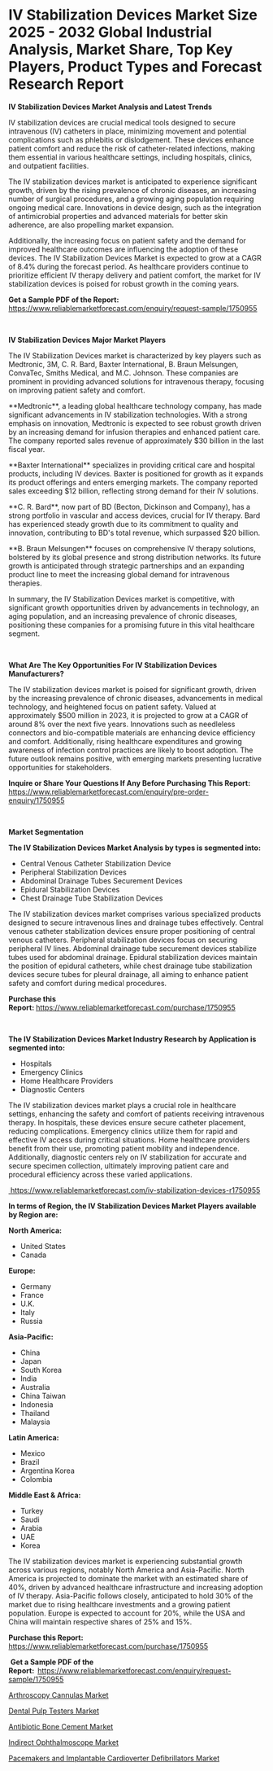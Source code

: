 <p><h1>IV Stabilization Devices Market Size 2025 - 2032 Global Industrial Analysis, Market Share, Top Key Players, Product Types and Forecast Research Report</h1></p><p><strong>IV Stabilization Devices Market Analysis and Latest Trends</strong></p>
<p><p>IV stabilization devices are crucial medical tools designed to secure intravenous (IV) catheters in place, minimizing movement and potential complications such as phlebitis or dislodgement. These devices enhance patient comfort and reduce the risk of catheter-related infections, making them essential in various healthcare settings, including hospitals, clinics, and outpatient facilities. </p><p>The IV stabilization devices market is anticipated to experience significant growth, driven by the rising prevalence of chronic diseases, an increasing number of surgical procedures, and a growing aging population requiring ongoing medical care. Innovations in device design, such as the integration of antimicrobial properties and advanced materials for better skin adherence, are also propelling market expansion. </p><p>Additionally, the increasing focus on patient safety and the demand for improved healthcare outcomes are influencing the adoption of these devices. The IV Stabilization Devices Market is expected to grow at a CAGR of 8.4% during the forecast period. As healthcare providers continue to prioritize efficient IV therapy delivery and patient comfort, the market for IV stabilization devices is poised for robust growth in the coming years.</p></p>
<p><strong>Get a Sample PDF of the Report:&nbsp;</strong> <a href="https://www.reliablemarketforecast.com/enquiry/request-sample/1750955?utm_campaign=2320&utm_medium=2&utm_source=Github&utm_content=ia&utm_term=03032025&utm_id=iv-stabilization-devices">https://www.reliablemarketforecast.com/enquiry/request-sample/1750955</a></p>
<p>&nbsp;</p>
<p><strong>IV Stabilization Devices Major Market Players</strong></p>
<p><p>The IV Stabilization Devices market is characterized by key players such as Medtronic, 3M, C. R. Bard, Baxter International, B. Braun Melsungen, ConvaTec, Smiths Medical, and M.C. Johnson. These companies are prominent in providing advanced solutions for intravenous therapy, focusing on improving patient safety and comfort.</p><p>**Medtronic**, a leading global healthcare technology company, has made significant advancements in IV stabilization technologies. With a strong emphasis on innovation, Medtronic is expected to see robust growth driven by an increasing demand for infusion therapies and enhanced patient care. The company reported sales revenue of approximately $30 billion in the last fiscal year.</p><p>**Baxter International** specializes in providing critical care and hospital products, including IV devices. Baxter is positioned for growth as it expands its product offerings and enters emerging markets. The company reported sales exceeding $12 billion, reflecting strong demand for their IV solutions.</p><p>**C. R. Bard**, now part of BD (Becton, Dickinson and Company), has a strong portfolio in vascular and access devices, crucial for IV therapy. Bard has experienced steady growth due to its commitment to quality and innovation, contributing to BD's total revenue, which surpassed $20 billion.</p><p>**B. Braun Melsungen** focuses on comprehensive IV therapy solutions, bolstered by its global presence and strong distribution networks. Its future growth is anticipated through strategic partnerships and an expanding product line to meet the increasing global demand for intravenous therapies.</p><p>In summary, the IV Stabilization Devices market is competitive, with significant growth opportunities driven by advancements in technology, an aging population, and an increasing prevalence of chronic diseases, positioning these companies for a promising future in this vital healthcare segment.</p></p>
<p>&nbsp;</p>
<p><strong>What Are The Key Opportunities For IV Stabilization Devices Manufacturers?</strong></p>
<p><p>The IV stabilization devices market is poised for significant growth, driven by the increasing prevalence of chronic diseases, advancements in medical technology, and heightened focus on patient safety. Valued at approximately $500 million in 2023, it is projected to grow at a CAGR of around 8% over the next five years. Innovations such as needleless connectors and bio-compatible materials are enhancing device efficiency and comfort. Additionally, rising healthcare expenditures and growing awareness of infection control practices are likely to boost adoption. The future outlook remains positive, with emerging markets presenting lucrative opportunities for stakeholders.</p></p>
<p><strong>Inquire or Share Your Questions If Any Before Purchasing This Report:</strong> <a href="https://www.reliablemarketforecast.com/enquiry/pre-order-enquiry/1750955?utm_campaign=2320&utm_medium=2&utm_source=Github&utm_content=ia&utm_term=03032025&utm_id=iv-stabilization-devices">https://www.reliablemarketforecast.com/enquiry/pre-order-enquiry/1750955</a></p>
<p>&nbsp;</p>
<p><strong>Market Segmentation</strong></p>
<p><strong>The IV Stabilization Devices Market Analysis by types is segmented into:</strong></p>
<p><ul><li>Central Venous Catheter Stabilization Device</li><li>Peripheral Stabilization Devices</li><li>Abdominal Drainage Tubes Securement Devices</li><li>Epidural Stabilization Devices</li><li>Chest Drainage Tube Stabilization Devices</li></ul></p>
<p><p>The IV stabilization devices market comprises various specialized products designed to secure intravenous lines and drainage tubes effectively. Central venous catheter stabilization devices ensure proper positioning of central venous catheters. Peripheral stabilization devices focus on securing peripheral IV lines. Abdominal drainage tube securement devices stabilize tubes used for abdominal drainage. Epidural stabilization devices maintain the position of epidural catheters, while chest drainage tube stabilization devices secure tubes for pleural drainage, all aiming to enhance patient safety and comfort during medical procedures.</p></p>
<p><strong>Purchase this Report:&nbsp;</strong><a href="https://www.reliablemarketforecast.com/purchase/1750955?utm_campaign=2320&utm_medium=2&utm_source=Github&utm_content=ia&utm_term=03032025&utm_id=iv-stabilization-devices">https://www.reliablemarketforecast.com/purchase/1750955</a></p>
<p>&nbsp;</p>
<p><strong>The IV Stabilization Devices Market Industry Research by Application is segmented into:</strong></p>
<p><ul><li>Hospitals</li><li>Emergency Clinics</li><li>Home Healthcare Providers</li><li>Diagnostic Centers</li></ul></p>
<p><p>The IV stabilization devices market plays a crucial role in healthcare settings, enhancing the safety and comfort of patients receiving intravenous therapy. In hospitals, these devices ensure secure catheter placement, reducing complications. Emergency clinics utilize them for rapid and effective IV access during critical situations. Home healthcare providers benefit from their use, promoting patient mobility and independence. Additionally, diagnostic centers rely on IV stabilization for accurate and secure specimen collection, ultimately improving patient care and procedural efficiency across these varied applications.</p></p>
<p><a href="https://www.reliablemarketforecast.com/iv-stabilization-devices-r1750955?utm_campaign=2320&utm_medium=2&utm_source=Github&utm_content=ia&utm_term=03032025&utm_id=iv-stabilization-devices">&nbsp;https://www.reliablemarketforecast.com/iv-stabilization-devices-r1750955</a></p>
<p><strong>In terms of Region, the IV Stabilization Devices Market Players available by Region are:</strong></p>
<p>
    <p> <strong> North America: </strong>
        <ul>
            <li>United States</li>
            <li>Canada</li>
        </ul>
        </p> 
    <p> <strong> Europe: </strong>
        <ul>
            <li>Germany</li>
            <li>France</li>
            <li>U.K.</li>
            <li>Italy</li>
            <li>Russia</li>
        </ul>
        </p> 
    <p> <strong> Asia-Pacific: </strong>
        <ul>
            <li>China</li>
            <li>Japan</li>
            <li>South Korea</li>
            <li>India</li>
            <li>Australia</li>
            <li>China Taiwan</li>
            <li>Indonesia</li>
            <li>Thailand</li>
            <li>Malaysia</li>
        </ul>
        </p> 
    <p> <strong> Latin America: </strong>
        <ul>
            <li>Mexico</li>
            <li>Brazil</li>
            <li>Argentina Korea</li>
            <li>Colombia</li>
        </ul>
        </p> 
    <p> <strong> Middle East & Africa: </strong>
        <ul>
            <li>Turkey</li>
            <li>Saudi</li>
            <li>Arabia</li>
            <li>UAE</li>
            <li>Korea</li>
        </ul>
    </p>
    </p>
<p><p>The IV stabilization devices market is experiencing substantial growth across various regions, notably North America and Asia-Pacific. North America is projected to dominate the market with an estimated share of 40%, driven by advanced healthcare infrastructure and increasing adoption of IV therapy. Asia-Pacific follows closely, anticipated to hold 30% of the market due to rising healthcare investments and a growing patient population. Europe is expected to account for 20%, while the USA and China will maintain respective shares of 25% and 15%.</p></p>
<p><strong>Purchase this Report: </strong><a href="https://www.reliablemarketforecast.com/purchase/1750955?utm_campaign=2320&utm_medium=2&utm_source=Github&utm_content=ia&utm_term=03032025&utm_id=iv-stabilization-devices">https://www.reliablemarketforecast.com/purchase/1750955</a></p>
<p>&nbsp;<strong>Get a Sample PDF of the Report:&nbsp;&nbsp;</strong><a href="https://www.reliablemarketforecast.com/enquiry/request-sample/1750955?utm_campaign=2320&utm_medium=2&utm_source=Github&utm_content=ia&utm_term=03032025&utm_id=iv-stabilization-devices">https://www.reliablemarketforecast.com/enquiry/request-sample/1750955</a></p>
<p><strong></strong></p>
<p><p><a href="https://github.com/abidomamen/Market-Research-Report-List-1/blob/main/arthroscopy-cannulas-market.md?utm_campaign=2320&utm_medium=2&utm_source=Github&utm_content=ia&utm_term=03032025&utm_id=iv-stabilization-devices">Arthroscopy Cannulas Market</a></p><p><a href="https://github.com/mokeleveisel/Market-Research-Report-List-1/blob/main/dental-pulp-testers-market.md?utm_campaign=2320&utm_medium=2&utm_source=Github&utm_content=ia&utm_term=03032025&utm_id=iv-stabilization-devices">Dental Pulp Testers Market</a></p><p><a href="https://github.com/baheraennika/Market-Research-Report-List-1/blob/main/antibiotic-bone-cement-market.md?utm_campaign=2320&utm_medium=2&utm_source=Github&utm_content=ia&utm_term=03032025&utm_id=iv-stabilization-devices">Antibiotic Bone Cement Market</a></p><p><a href="https://github.com/elroddrewspm/Market-Research-Report-List-1/blob/main/indirect-ophthalmoscope-market.md?utm_campaign=2320&utm_medium=2&utm_source=Github&utm_content=ia&utm_term=03032025&utm_id=iv-stabilization-devices">Indirect Ophthalmoscope Market</a></p><p><a href="https://github.com/leijavaagexo/Market-Research-Report-List-1/blob/main/pacemakers-and-implantable-cardioverter-defibrillators-market.md?utm_campaign=2320&utm_medium=2&utm_source=Github&utm_content=ia&utm_term=03032025&utm_id=iv-stabilization-devices">Pacemakers and Implantable Cardioverter Defibrillators Market</a></p></p>